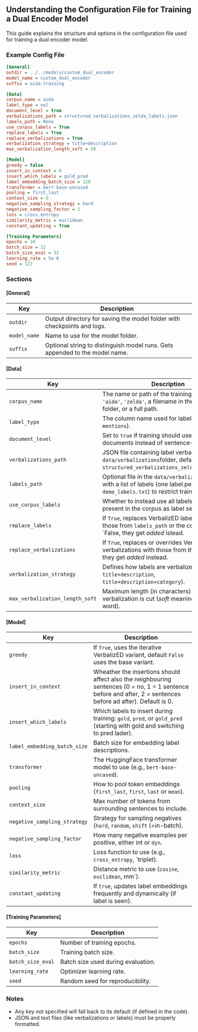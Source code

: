 ## Understanding the Configuration File for Training a Dual Encoder Model

This guide explains the structure and options in the configuration file used for training a dual encoder model.

### Example Config File

```ini
[General]
outdir = ../../models/custom_dual_encoder
model_name = custom_dual_encoder
suffix = aida-training

[Data]
corpus_name = aida
label_type = nel
document_level = true
verbalizations_path = structured_verbalizations_zelda_labels.json
labels_path = None
use_corpus_labels = True
replace_labels = True
replace_verbalizations = True
verbalization_strategy = title+description
max_verbalization_length_soft = 50

[Model]
greedy = false
insert_in_context = 0
insert_which_labels = gold_pred
label_embedding_batch_size = 128
transformer = bert-base-uncased
pooling = first_last
context_size = 0
negative_sampling_strategy = hard
negative_sampling_factor = 1
loss = cross_entropy
similarity_metric = euclidean
constant_updating = True

[Training Parameters]
epochs = 10
batch_size = 32
batch_size_eval = 32
learning_rate = 5e-6
seed = 123
```

### Sections

#### [General]

| Key          | Description                                                                |
| ------------ |----------------------------------------------------------------------------|
| `outdir`     | Output directory for saving the model folder with checkpoints and logs.    |
| `model_name` | Name to use for the model folder.                     |
| `suffix`     | Optional string to distinguish model runs. Gets appended to the model name. |

#### [Data]

| Key                             | Description                                                                                                                                             |
| ------------------------------- |---------------------------------------------------------------------------------------------------------------------------------------------------------|
| `corpus_name`                   | The name or path of the training corpus. Use `'aida'`, `'zelda'`, a filename in the `datasets/` folder, or a full path.                                 |
| `label_type`                    | The column name used for labels (e.g., `nel`, `mentions`).                                                                                              |
| `document_level`                | Set to `true` if training should use full documents instead of sentence-level data.                                                                     |
| `verbalizations_path`           | JSON file containing label verbalizations in the `data/verbalizations`folder, default is `structured_verbalizations_zelda_labels.json`.                 |
| `labels_path`                   | Optional file in the `data/verbalizations`folder with a list of labels (one label per line, see e.g. `demo_labels.txt`) to restrict training/prediction. |
| `use_corpus_labels`             | Whether to instead use all labels that are present in the corpus as label set.                                                                          |
| `replace_labels`                | If `True`, replaces VerbalizED label set with those from `labels_path` or the corpus labels. if `False, they get _added_ istead.                        |
| `replace_verbalizations`        | If `True`, replaces or overrides VerbalizED verbalizations with those from the file. If `False, they get _added_ instead.                               |
| `verbalization_strategy`        | Defines how labels are verbalized (e.g., `title`, `title+description`, `title+description+category`).                                                   |
| `max_verbalization_length_soft` | Maximum length (in characters) after wich the verbalization is cut (_soft_ meaning, not inside a word).                                                   |

#### [Model]

| Key                          | Description                                                                                                                                                   |
| ---------------------------- |---------------------------------------------------------------------------------------------------------------------------------------------------------------|
| `greedy`                     | If `True`, uses the iterative VerbalizED variant, default `False` uses the base variant.                                                                      |
| `insert_in_context`          | Wheather the insertions should affect also the neighbouring sentences (0 = no, 1 = 1 sentence before and after, 2 = sentences before ad after). Default is 0. |
| `insert_which_labels`        | Which labels to insert during training: `gold`, `pred`, or `gold_pred` (starting with gold and switching to pred lader).                                      |
| `label_embedding_batch_size` | Batch size for embedding label descriptions.                                                                                                                  |
| `transformer`                | The HuggingFace transformer model to use (e.g., `bert-base-uncased`).                                                                                         |
| `pooling`                    | How to pool token embeddings (`first_last`, `first`, `last` or `mean`).                                                                                       |
| `context_size`               | Max number of tokens from surrounding sentences to include.                                                                                                   |
| `negative_sampling_strategy` | Strategy for sampling negatives (`hard`, `random`, `shift` (=in-batch).                                                                                       |
| `negative_sampling_factor`   | How many negative examples per positive, either int or `dyn`.                                                                                                 |
| `loss`                       | Loss function to use (e.g., `cross_entropy`, `triplet).                                                                                                       |
| `similarity_metric`          | Distance metric to use (`cosine`, `euclidean`, mm`).                                                                                                          |
| `constant_updating`          | If `true`, updates label embeddings frequently and dynamically (if label is seen).                                                                            |

#### [Training Parameters]

| Key               | Description                        |
| ----------------- | ---------------------------------- |
| `epochs`          | Number of training epochs.         |
| `batch_size`      | Training batch size.               |
| `batch_size_eval` | Batch size used during evaluation. |
| `learning_rate`   | Optimizer learning rate.           |
| `seed`            | Random seed for reproducibility.   |

### Notes

- Any key not specified will fall back to its default (if defined in the code).
- JSON and text files (like verbalizations or labels) must be properly formatted.